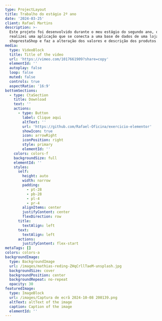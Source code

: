 ```yaml
---
type: ProjectLayout
title: Trabalho do estágio 2º ano
date: '2024-03-25'
client: Rafael Martins
description: >-
  Este projeto foi desenvolvido durante o meu estágio do segundo ano, onde
  realizei uma aplicação que se conecta a uma base de dados de uma loja presta
  shoprestaShop e faz a alteração dos valores e descrição dos produtos.
media:
  type: VideoBlock
  title: Title of the video
  url: 'https://vimeo.com/1017661909?share=copy'
  elementId: ''
  autoplay: false
  loop: false
  muted: false
  controls: true
  aspectRatio: '16:9'
bottomSections:
  - type: CtaSection
    title: Download
    text: ''
    actions:
      - type: Button
        label: Clique aqui
        altText: ''
        url: 'https://github.com/Rafael-Oficina/exercicio-elementor'
        showIcon: true
        icon: arrowRight
        iconPosition: right
        style: primary
        elementId: ''
    colors: colors-f
    backgroundSize: full
    elementId: ''
    styles:
      self:
        height: auto
        width: narrow
        padding:
          - pt-28
          - pb-28
          - pl-4
          - pr-4
        alignItems: center
        justifyContent: center
        flexDirection: row
      title:
        textAlign: left
      text:
        textAlign: left
      actions:
        justifyContent: flex-start
metaTags: []
colors: colors-a
backgroundImage:
  type: BackgroundImage
  url: /images/mathias-reding-ZHqCrllTaeM-unsplash.jpg
  backgroundSize: cover
  backgroundPosition: center
  backgroundRepeat: no-repeat
  opacity: 30
featuredImage:
  type: ImageBlock
  url: /images/Captura de ecrã 2024-10-08 200139.png
  altText: altText of the image
  caption: Caption of the image
  elementId: ''
---
```


